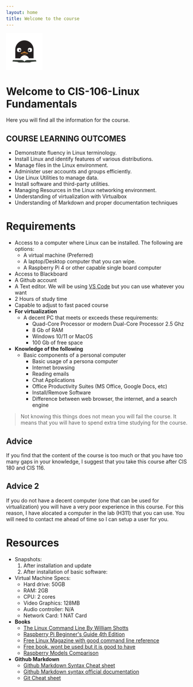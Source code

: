 ```yaml
---
layout: home
title: Welcome to the course
---
```

![logo](/assets/logo100x100.png)<br>

# Welcome to CIS-106-Linux Fundamentals
Here you will find all the information for the course.

## COURSE LEARNING OUTCOMES 
* Demonstrate fluency in Linux terminology.
* Install Linux and identify features of various distributions.
* Manage files in the Linux environment.
* Administer user accounts and groups efficiently.
* Use Linux Utilities to manage data.
* Install software and third-party utilities.
* Managing Resources in the Linux networking environment.
* Understanding of virtualization with Virtualbox
* Understanding of Markdown and proper documentation techniques

# Requirements

* Access to a computer where Linux can be installed. The following are options:
  * A virtual machine (Preferred)
  * A laptop/Desktop computer that you can wipe.
  * A Raspberry Pi 4 or other capable single board computer
* Access to Blackboard
* A Github account
* A Text editor. We will be using [VS Code](https://code.visualstudio.com/) but you can use whatever you want
* 2 Hours of study time
* Capable to adjust to fast paced course
* **For virtualization**
  * A decent PC that meets or exceeds these requirements:
    * Quad-Core Processor or modern Dual-Core Processor 2.5 Ghz
    * 8 Gb of RAM
    * Windows 10/11 or MacOS 
    * 100 Gb of free space
* **Knowledge of the following**
  * Basic components of a personal computer
    * Basic usage of a persona computer
    * Internet browsing
    * Reading emails
    * Chat Applications
    * Office Productivity Suites (MS Office, Google Docs, etc)
    * Install/Remove Software
    * Difference between web browser, the internet, and a search engine
> Not knowing this things does not mean you will fail the course. It means that you will have to spend extra time studying for the course.
 
## Advice
If you find that the content of the course is too much or that you have too many gaps in your knowledge, I suggest that you take this course after CIS 180 and CIS 116. 

## Advice 2
If you do not have a decent computer (one that can be used for virtualization) you will have a very poor experience in this course. For this reason, I have alocated a computer in the lab (H311) that you can use. You will need to contact me ahead of time so I can setup a user for you. 

# Resources

  * Snapshots:
    1. After installation and update
    2. After installation of basic software:
  * Virtual Machine Specs:
    * Hard drive: 50GB
    * RAM: 2GB
    * CPU: 2 cores
    * Video Graphics: 128MB
    * Audio controller: N/A
    * Network Card: 1 NAT Card
* **Books** 
  * [The Linux Command Line By William Shotts](https://bit.ly/34Og1Bp)
  * [Raspberry Pi Beginner's Guide 4th Edition](http://bit.ly/34QaA4O) 
  * [Free Linux Magazine with good command line reference](https://bit.ly/2LY0JTW)
  * [Free book. wont be used but it is good to have](http://www.it-docs.net/ddata/900.pdf)
  * [Raspberry Models Comparison](http://bit.ly/3qrkjHb)
* **Github Markdown**
  * [Github Markdown Syntax Cheat sheet](https://bit.ly/3p3WLIp)
  * [Github Markdown syntax official documentation](http://bit.ly/3pvKZpE) 
  * [Git Cheat sheet](https://www.atlassian.com/git/tutorials/atlassian-git-cheatsheet)
